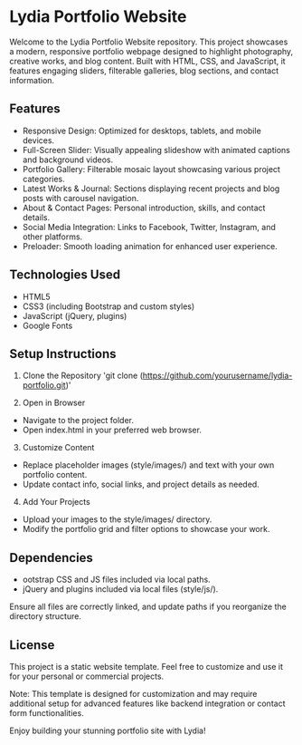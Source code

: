 # Lydia Portfolio Website

Welcome to the Lydia Portfolio Website repository. This project showcases a modern, responsive portfolio webpage designed to highlight photography, creative works, and blog content. Built with HTML, CSS, and JavaScript, it features engaging sliders, filterable galleries, blog sections, and contact information.

## Features

- Responsive Design: Optimized for desktops, tablets, and mobile devices.
- Full-Screen Slider: Visually appealing slideshow with animated captions and background videos.
- Portfolio Gallery: Filterable mosaic layout showcasing various project categories.
- Latest Works & Journal: Sections displaying recent projects and blog posts with carousel navigation.
- About & Contact Pages: Personal introduction, skills, and contact details.
- Social Media Integration: Links to Facebook, Twitter, Instagram, and other platforms.
- Preloader: Smooth loading animation for enhanced user experience.

## Technologies Used

- HTML5
- CSS3 (including Bootstrap and custom styles)
- JavaScript (jQuery, plugins)
- Google Fonts

## Setup Instructions

1. Clone the Repository
   'git clone (https://github.com/yourusername/lydia-portfolio.git)'

2. Open in Browser

- Navigate to the project folder.
- Open index.html in your preferred web browser.

3. Customize Content

- Replace placeholder images (style/images/) and text with your own portfolio content.
- Update contact info, social links, and project details as needed.

4. Add Your Projects

- Upload your images to the style/images/ directory.
- Modify the portfolio grid and filter options to showcase your work.

## Dependencies

- ootstrap CSS and JS files included via local paths.
- jQuery and plugins included via local files (style/js/).

Ensure all files are correctly linked, and update paths if you reorganize the directory structure.

## License

This project is a static website template. Feel free to customize and use it for your personal or commercial projects.

Note: This template is designed for customization and may require additional setup for advanced features like backend integration or contact form functionalities.

Enjoy building your stunning portfolio site with Lydia!
